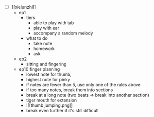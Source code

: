 - [ ] [[xielunzhi]]
 	- ep1
		- tiers
			- able to play with tab
			- play with ear
			- accompany a random melody
		- what to do
			- take note
			- homework
			- ask
	- ep2
		- sitting and fingering
	- ep10 finger planning
		- lowest note for thumb, 
		- highest note for pinky
		- if notes are fewer than 5, use only one of the rules above
		- if too many notes, break them into sections
		- break at a long note (two beats => break into another section)
		- tiger mouth for extension
		- ![[thumb jumping.png]]
		- break even further if it's still difficult
